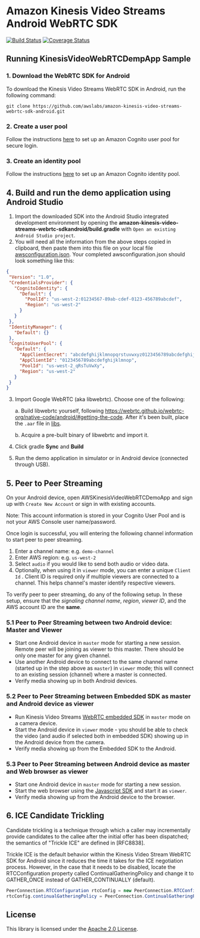 # Amazon Kinesis Video Streams Android WebRTC SDK
[![Build Status](https://travis-ci.org/awslabs/amazon-kinesis-video-streams-webrtc-sdk-android.svg?branch=master)](https://travis-ci.org/awslabs/amazon-kinesis-video-streams-webrtc-sdk-android)
[![Coverage Status](https://codecov.io/gh/awslabs/amazon-kinesis-video-streams-webrtc-sdk-android/branch/master/graph/badge.svg)](https://codecov.io/gh/awslabs/amazon-kinesis-video-streams-webrtc-sdk-android)

## Running KinesisVideoWebRTCDempApp Sample

### 1. Download the WebRTC SDK for Android

 To download the Kinesis Video Streams WebRTC SDK in Android, run the following command:

 `git clone https://github.com/awslabs/amazon-kinesis-video-streams-webrtc-sdk-android.git`


### 2. Create a user pool

 Follow the instructions [here](https://docs.aws.amazon.com/kinesisvideostreams/latest/dg/producersdk-android-prerequisites.html#set-up-user-pool) to set up an Amazon Cognito user pool for secure login.

### 3. Create an identity pool

 Follow the instructions [here](https://docs.aws.amazon.com/kinesisvideostreams/latest/dg/producersdk-android-prerequisites.html#set-up-identity-pool) to set up an Amazon Cognito identity pool.

## 4. Build and run the demo application using Android Studio

 1.  Import the downloaded SDK into the Android Studio integrated development environment by opening the **amazon-kinesis-video-streams-webrtc-sdkandroid/build.gradle** with `Open an existing Android Studio project`.
 2.  You will need all the information from the above steps copied in clipboard, then paste them into this file on your local file [awsconfiguration.json](app/src/main/res/raw/awsconfiguration.json). Your completed awsconfiguration.json should look something like this:
 ```json
 {
  "Version": "1.0",
  "CredentialsProvider": {
    "CognitoIdentity": {
      "Default": {
        "PoolId": "us-west-2:01234567-89ab-cdef-0123-456789abcdef",
        "Region": "us-west-2"
      }
    }
  },
  "IdentityManager": {
    "Default": {}
  },
  "CognitoUserPool": {
    "Default": {
      "AppClientSecret": "abcdefghijklmnopqrstuvwxyz0123456789abcdefghijklmno",
      "AppClientId": "0123456789abcdefghijklmnop",
      "PoolId": "us-west-2_qRsTuVwXy",
      "Region": "us-west-2"
    }
  }
}
 ```
 3. Import Google WebRTC (aka libwebrtc). Choose one of the following:

    a. Build libwebrtc yourself, following https://webrtc.github.io/webrtc-org/native-code/android/#getting-the-code. After it's been built, place the `.aar` file in [libs](app/libs).
    
    b. Acquire a pre-built binary of libwebrtc and import it. 
    
 5. Click gradle __Sync__ and __Build__
 6. Run the demo application in simulator or in Android device (connected through USB).


## 5. Peer to Peer Streaming

  On your Android device, open AWSKinesisVideoWebRTCDemoApp and sign up with `Create New Account` or sign in with existing accounts.

Note: This account information is stored in your Cognito User Pool and is not your AWS Console user name/password.

Once login is successful, you will entering the following channel information to start peer to peer streaming.

  1. Enter a channel name: e.g. `demo-channel`
  2. Enter AWS region: e.g. `us-west-2`
  3. Select `audio` if you would like to send both audio or video data.
  4. Optionally, when using it in `viewer` mode, you can enter a unique `Client Id` . Client ID is required only if multiple viewers are connected to a channel. This helps channel's master identify respective viewers.

 To verify peer to peer streaming, do any of the following setup. In these setup, ensure that  the _signaling channel name_, _region_, _viewer ID_,  and the AWS account ID are the __same__.

  ### 5.1 Peer to Peer Streaming between two Android device: Master and Viewer

 *  Start one Android device in `master` mode for starting a new session. Remote peer will be joining as viewer to this master. There should be only one master for any given channel.
 *  Use another Android device to connect to the same channel name (started up in the step above as `master`)  in `viewer` mode; this will connect to an existing session (channel) where a master is connected.
  * Verify media showing up in both Android devices.

   ### 5.2 Peer to Peer Streaming between Embedded SDK as master and Android device as viewer

  * Run Kinesis Video Streams [WebRTC embedded SDK](https://github.com/awslabs/amazon-kinesis-video-streams-webrtc-sdk-c/tree/master/samples) in `master` mode on a camera device.
  * Start the Android device in `viewer` mode - you should be able to check the video (and audio if selected both in embedded SDK) showing up in the Android device from the camera.
  * Verify media showing up from the Embedded SDK to the Android.

  ### 5.3 Peer to Peer Streaming between Android device as master and Web browser as viewer

  * Start one Android device in `master` mode for starting a new session.
  * Start the web browser using the [Javascript SDK](https://github.com/awslabs/amazon-kinesis-video-streams-webrtc-sdk-js) and start it as `viewer`.
  * Verify media showing up from the Android device to the browser.

## 6. ICE Candidate Trickling

Candidate trickling is a technique through which a caller may incrementally provide candidates to the callee after the initial offer has been dispatched; the semantics of "Trickle ICE" are defined in [RFC8838].

Trickle ICE is the default behavior within the Kinesis Video Stream WebRTC SDK for Android since it reduces the time it takes for the ICE negotiation process.
However, in the case that it needs to be disabled, locate the RTCConfiguration property called ContinualGatheringPolicy and change it to GATHER_ONCE instead of GATHER_CONTINUALLY (default).

```java
PeerConnection.RTCConfiguration rtcConfig = new PeerConnection.RTCConfiguration();
rtcConfig.continualGatheringPolicy = PeerConnection.ContinualGatheringPolicy.GATHER_CONTINUALLY;
```

## License

This library is licensed under the [Apache 2.0 License](https://github.com/awslabs/amazon-kinesis-video-streams-webrtc-sdk-android/blob/master/LICENSE).
